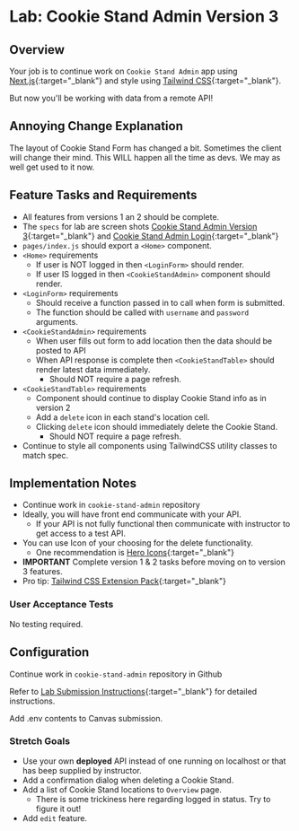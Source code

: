 # Lab: Cookie Stand Admin Version 3

## Overview

Your job is to continue work on `Cookie Stand Admin` app using [Next.js](https://nextjs.org/){:target="_blank"} and style using [Tailwind CSS](https://tailwindcss.com/){:target="_blank"}.

But now you'll be working with data from a remote API!

## Annoying Change Explanation

The layout of Cookie Stand Form has changed a bit. Sometimes the client will change their mind. This WILL happen all the time as devs. We may as well get used to it now.

## Feature Tasks and Requirements

- All features from versions 1 an 2 should be complete.
- The `specs` for lab are screen shots [Cookie Stand Admin Version 3](./cookie-stand-admin-version-3.png){:target="_blank"} and [Cookie Stand Admin Login](./cookie-stand-admin-login.png){:target="_blank"}
- `pages/index.js` should export a `<Home>` component.
- `<Home>` requirements
  - If user is NOT logged in then `<LoginForm>` should render.
  - If user IS logged in then `<CookieStandAdmin>` component should render.
- `<LoginForm>` requirements
  - Should receive a function passed in to call when form is submitted.
  - The function should be called with `username` and `password` arguments.
- `<CookieStandAdmin>` requirements
  - When user fills out form to add location then the data should be posted to API
  - When API response is complete then `<CookieStandTable>` should render latest data immediately.
    - Should NOT require a page refresh.
- `<CookieStandTable>` requirements
  - Component should continue to display Cookie Stand info as in version 2
  - Add a `delete` icon in each stand's location cell.
  - Clicking `delete` icon should immediately delete the Cookie Stand.
    - Should NOT require a page refresh.
- Continue to style all components using TailwindCSS utility classes to match spec.

## Implementation Notes

- Continue work in `cookie-stand-admin` repository
- Ideally, you will have front end communicate with your API.
  - If your API is not fully functional then communicate with instructor to get access to a test API.
- You can use Icon of your choosing for the delete functionality.
  - One recommendation is [Hero Icons](https://heroicons.com/){:target="_blank"}
- **IMPORTANT** Complete version 1 & 2 tasks before moving on to version 3 features.
- Pro tip: [Tailwind CSS Extension Pack](https://marketplace.visualstudio.com/items?itemName=andrewmcodes.tailwindcss-extension-pack){:target="_blank"}

### User Acceptance Tests

No testing required.

## Configuration

Continue work in `cookie-stand-admin` repository in Github

Refer to [Lab Submission Instructions](../../../reference/submission-instructions/labs/README-NEXT){:target="_blank"} for detailed instructions.

Add .env contents to Canvas submission.

### Stretch Goals

- Use your own **deployed** API instead of one running on localhost or that has beep supplied by instructor.
- Add a confirmation dialog when deleting a Cookie Stand.
- Add a list of Cookie Stand locations to `Overview` page.
  - There is some trickiness here regarding logged in status. Try to figure it out!
- Add `edit` feature.
